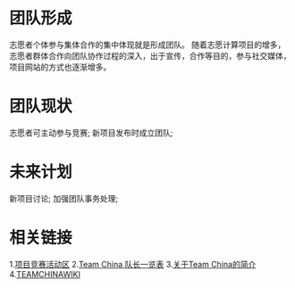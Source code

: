 团队形成
======

志愿者个体参与集体合作的集中体现就是形成团队。
随着志愿计算项目的增多，志愿者群体合作向团队协作过程的深入，出于宣传，合作等目的，参与社交媒体，项目网站的方式也逐渐增多。

团队现状
======
志愿者可主动参与竞赛;
新项目发布时成立团队;

未来计划
======
新项目讨论;
加强团队事务处理;


相关链接
======
1.[项目竞赛活动区](http://equn.com/forum/forum-513-1.html)
2.[Team China 队长一览表](http://equn.com/forum/thread-26140-1-1.html)
3.[关于Team China的简介](http://equn.com/forum/thread-18813-1-1.html)
4.[TEAMCHINAWIKI](http://equn.com/wiki/Team_China)